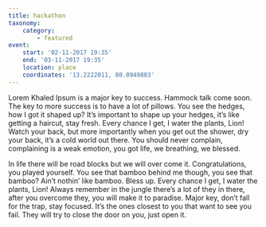 ```yaml
---
title: hackathon
taxonomy:
    category:
        - featured
event:
    start: '02-11-2017 19:35'
    end: '03-11-2017 19:35'
    location: place
    coordinates: '13.2222011, 80.0949883'
---
```


Lorem Khaled Ipsum is a major key to success. Hammock talk come soon. The key to more success is to have a lot of pillows. You see the hedges, how I got it shaped up? It’s important to shape up your hedges, it’s like getting a haircut, stay fresh. Every chance I get, I water the plants, Lion! Watch your back, but more importantly when you get out the shower, dry your back, it’s a cold world out there. You should never complain, complaining is a weak emotion, you got life, we breathing, we blessed.

In life there will be road blocks but we will over come it. Congratulations, you played yourself. You see that bamboo behind me though, you see that bamboo? Ain’t nothin’ like bamboo. Bless up. Every chance I get, I water the plants, Lion! Always remember in the jungle there’s a lot of they in there, after you overcome they, you will make it to paradise. Major key, don’t fall for the trap, stay focused. It’s the ones closest to you that want to see you fail. They will try to close the door on you, just open it.

